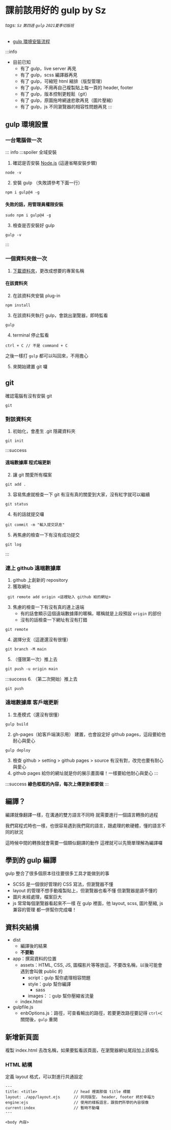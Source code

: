 # 課前該用好的 gulp by Sz
###### tags: `Sz` `第四週` `gulp` `2021夏季切版班`

- [gulp 環境安裝流程](https://hackmd.io/yWpLNMPRT2yvIR4Zq_idGw?view)

:::info
- 目前已知
    - 有了 gulp，live server 再見
    - 有了 gulp，scss 編譯器再見
    - 有了 gulp，可縮短 html 縮排（版型管理）
    - 有了 gulp，不用再自己複製貼上每一頁的 header, footer
    - 有了 gulp，版本控制更輕鬆（git）
    - 有了 gulp，原圖拖垮網速悲歌再見（圖片壓縮）
    - 有了 gulp，js 不同瀏覽器的相容性問題再見
:::

## gulp 環境設置
### 一台電腦做一次
::: info
:::spoiler 全域安裝
1. 確認是否安裝 [Node.js](https://nodejs.org/en/)  (這邊省略安裝步驟)
```
node -v
```

2. 安裝 gulp （失敗請參考下面一行）
```
npm i gulp@4 -g 
```

#### 失敗的話，用管理員權限安裝
```
sudo npm i gulp@4 -g
```


3. 檢查是否安裝好 gulp
```
gulp -v
```

:::

### 一個資料夾做一次
1. [下載資料夾](https://github.com/hexschool/web-layout-training-gulp)，更改成想要的專案名稱


#### 在該資料夾
2. 在該資料夾安裝 plug-in
```
npm install
```

3. 在該資料夾執行 gulp，會跳出瀏覽器，即時監看
```
gulp
```

4. terminal 停止監看
```
ctrl + C // 不是 command + C
```
之後一樣打 `gulp` 都可以叫回來，不用擔心

5. 來開始建置 git 囉


## git

確認電腦有沒有安裝 git
```
git
```
### 對該資料夾
1. 初始化，會產生 .git 隱藏資料夾
```
git init
```
:::success
#### 遠端數據庫 程式端更新
2. 讓 git 關愛所有檔案
```
git add .
```
3. 容易焦慮就檢查一下 git 有沒有真的關愛到大家，沒有紅字就可以繼續
```
git status
```
4. 有的話就提交囉
```
git commit -m "輸入提交訊息"
```
5. 再焦慮的檢查一下有沒有成功提交
```
git log
```
:::


### 連上 github 遠端數據庫

1. github 上創新的 repository
2. 獲取網址
```
 git remote add origin <這裡貼入 github 給的網址>
```
3. 焦慮的檢查一下有沒有真的連上遠端
    - 有的話會顯示這個遠端數據庫的暱稱，暱稱就是上段預設 `origin` 的部份
    - 沒有的話檢查一下網址有沒有打錯
```
git remote
```

4. 選擇分支（這邊還沒有很懂）
```
git branch -M main
```



5. （僅限第一次）推上去
```
git push -u origin main
```
:::success
6. （第二次開始）推上去
```
git push
```
### 遠端數據庫 客戶端更新
1. 生產模式（還沒有很懂）
```
gulp build
```
2. gh-pages（給客戶端演示用） 建置，也會設定好 github pages，這段要給他耐心與愛心
```
gulp deploy
```
3. 檢查 github > setting > github pages > source 有沒有對，改完也要有耐心與愛心
4. github pages 給你的網址就是你的展示畫面囉！一樣要給他耐心與愛心
:::

:::success
**綠色框框的內容，每次上傳更新都要做**
:::

## 編譯？
編譯就像翻譯一樣，在溝通的雙方語言不同時
就需要進行一個語言轉換的過程

我們寫程式時也一樣，也很容易遇到我們寫的語言，跟處理的軟硬體，懂的語言不同的狀況

這時候中間的轉換就會需要一個類似翻譯的動作
這裡就可以先簡單理解為編譯囉

## 學到的 gulp 編譯
gulp 整合了很多個原本往往要很多工具才能做到的事
- SCSS 是一個很好管理的 CSS 寫法，但瀏覽器不懂
- layout 的管理不想手動複製貼上，但瀏覽器也看不懂
但瀏覽器是讀不懂的
- 圖片未經處理，檔案巨大
- js 常常每個瀏覽器看起來不一樣
在 gulp 裡面，他 layout, scss, 圖片壓縮, js兼容的管理 都一併幫你完成囉！

## 資料夾結構
- dist
	- 編譯後的結果
	- **不要動**
- app：撰寫資料的位置
	- assets：HTML, CSS, JS, 圖檔影片等等放這，不要改名稱，以後可能會遇到會叫做 public 的
		- script：gulp 幫你處理相容問題
		- style：gulp 幫你編譯
			- sass
		- images：：gulp 幫你壓縮省流量
	- index.html
- gulpfile.js
	- enbOptions.js：路徑，可查看輸出的路徑，若要更改路徑要記得 `ctrl+C` 關閉後，`gulp` 重開

## 新增新頁面
複製 index.html 去改名稱，如果要監看該頁面，在瀏覽器網址尾段加上該檔名

### HTML 結構
定義 layout 格式，可以對進行共通設定
```
---
title: <title>                // head 裡面那個 title 標籤
layout: ./app/layout.ejs      // 共同版型， header, footer 終於幸福ㄌ
engine:ejs                    // 使用的樣板語言，跟我們所學的內容很像
current:index                 // 暫時不動囉
---

<body 內容>

```

